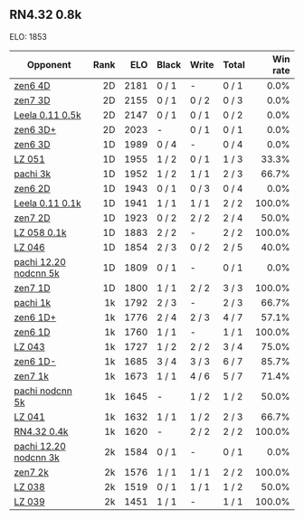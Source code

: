 ## RN4.32 0.8k ##

ELO: 1853

Opponent | Rank | ELO | Black | Write | Total | Win rate
---------|-----:|----:|-------|-------|-------|-------:
[zen6 4D](zen6%204D.md) | 2D | 2181 | 0 / 1 | - | 0 / 1 | 0.0%
[zen7 3D](zen7%203D.md) | 2D | 2155 | 0 / 1 | 0 / 2 | 0 / 3 | 0.0%
[Leela 0.11 0.5k](Leela%200.11%200.5k.md) | 2D | 2147 | 0 / 1 | 0 / 1 | 0 / 2 | 0.0%
[zen6 3D+](zen6%203D+.md) | 2D | 2023 | - | 0 / 1 | 0 / 1 | 0.0%
[zen6 3D](zen6%203D.md) | 1D | 1989 | 0 / 4 | - | 0 / 4 | 0.0%
[LZ 051](LZ%20051.md) | 1D | 1955 | 1 / 2 | 0 / 1 | 1 / 3 | 33.3%
[pachi 3k](pachi%203k.md) | 1D | 1952 | 1 / 2 | 1 / 1 | 2 / 3 | 66.7%
[zen6 2D](zen6%202D.md) | 1D | 1943 | 0 / 1 | 0 / 3 | 0 / 4 | 0.0%
[Leela 0.11 0.1k](Leela%200.11%200.1k.md) | 1D | 1941 | 1 / 1 | 1 / 1 | 2 / 2 | 100.0%
[zen7 2D](zen7%202D.md) | 1D | 1923 | 0 / 2 | 2 / 2 | 2 / 4 | 50.0%
[LZ 058 0.1k](LZ%20058%200.1k.md) | 1D | 1883 | 2 / 2 | - | 2 / 2 | 100.0%
[LZ 046](LZ%20046.md) | 1D | 1854 | 2 / 3 | 0 / 2 | 2 / 5 | 40.0%
[pachi 12.20 nodcnn 5k](pachi%2012.20%20nodcnn%205k.md) | 1D | 1809 | 0 / 1 | - | 0 / 1 | 0.0%
[zen7 1D](zen7%201D.md) | 1D | 1800 | 1 / 1 | 2 / 2 | 3 / 3 | 100.0%
[pachi 1k](pachi%201k.md) | 1k | 1792 | 2 / 3 | - | 2 / 3 | 66.7%
[zen6 1D+](zen6%201D+.md) | 1k | 1776 | 2 / 4 | 2 / 3 | 4 / 7 | 57.1%
[zen6 1D](zen6%201D.md) | 1k | 1760 | 1 / 1 | - | 1 / 1 | 100.0%
[LZ 043](LZ%20043.md) | 1k | 1727 | 1 / 2 | 2 / 2 | 3 / 4 | 75.0%
[zen6 1D-](zen6%201D-.md) | 1k | 1685 | 3 / 4 | 3 / 3 | 6 / 7 | 85.7%
[zen7 1k](zen7%201k.md) | 1k | 1673 | 1 / 1 | 4 / 6 | 5 / 7 | 71.4%
[pachi nodcnn 5k](pachi%20nodcnn%205k.md) | 1k | 1645 | - | 1 / 2 | 1 / 2 | 50.0%
[LZ 041](LZ%20041.md) | 1k | 1632 | 1 / 1 | 1 / 2 | 2 / 3 | 66.7%
[RN4.32 0.4k](RN4.32%200.4k.md) | 1k | 1620 | - | 2 / 2 | 2 / 2 | 100.0%
[pachi 12.20 nodcnn 3k](pachi%2012.20%20nodcnn%203k.md) | 2k | 1584 | 0 / 1 | - | 0 / 1 | 0.0%
[zen7 2k](zen7%202k.md) | 2k | 1576 | 1 / 1 | 1 / 1 | 2 / 2 | 100.0%
[LZ 038](LZ%20038.md) | 2k | 1519 | 0 / 1 | 1 / 1 | 1 / 2 | 50.0%
[LZ 039](LZ%20039.md) | 2k | 1451 | 1 / 1 | - | 1 / 1 | 100.0%
